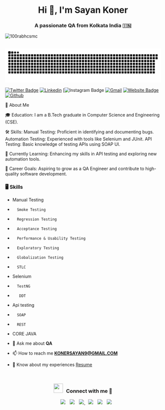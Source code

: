 <h1 align="center">Hi 👋, I'm Sayan Koner <a href="https://100rabhcsmc.github.io/Me.io/" target="blank">
</a></h1>
<h3 align="center">A passionate QA from Kolkata India &#127470;&#127475</h3>

<p align="left"> <img src="https://komarev.com/ghpvc/?username=100rabhcsmc&label=Profile%20views&color=0e75b6&style=flat" alt="100rabhcsmc" /> </p>

<div align="center">
  <br>
  <img alt="snake eating my contributions" src="https://raw.githubusercontent.com/codediaz/codediaz/output/github-contribution-grid-snake.svg" />
  <br/>
</div>


[![Twitter Badge](https://img.shields.io/badge/-Twitter-1da1f2?labelColor=1da1f2&logo=twitter&logoColor=white&link=https://twitter.com/Sayankoner)](https://twitter.com/Sayankoner)
[![Linkedin](https://img.shields.io/badge/-LinkedIn-blue?style=flat&logo=Linkedin&logoColor=white)](https://www.linkedin.com/in/sayan-koner-bb8097192/)
[![Instagram Badge](https://img.shields.io/badge/-Instagram-purple?logo=instagram&logoColor=white&link=https://instagram.com/Sayankoner15/](https://www.instagram.com/sayan_koner07/))
[![Gmail](https://img.shields.io/badge/-Gmail-c14438?style=flat&logo=Gmail&logoColor=white)](mailto:Konersayan9@gmail.com)
[![Website Badge](https://img.shields.io/badge/-Website-c14438?style=flat&logo=Google-Chrome&logoColor=white&link=https://github.com/sayankoner)](https://github.com/sayankoner)
[![Github](https://img.shields.io/github/followers/hejazizo?label=Follow&style=social)](https://github.com/sayankoner)


👋 About Me

🎓 Education: I am a B.Tech graduate in Computer Science and Engineering (CSE).


🛠️ Skills:
Manual Testing: Proficient in identifying and documenting bugs.
Automation Testing: Experienced with tools like Selenium and JUnit.
API Testing: Basic knowledge of testing APIs using SOAP UI.


🌱 Currently Learning: Enhancing my skills in API testing and exploring new automation tools.


💼 Career Goals: Aspiring to grow as a QA Engineer and contribute to high-quality software development.


### 🖥 Skills

- Manual Testing
-       Smoke Testing 
-       Regression Testing
-       Acceptance Testing
-       Performance & Usability Testing
-       Exploratory Testing
-       Globalization Testing 
-       STLC
- Selenium
-       TestNG
-        DDT
- Api testing 
-       SOAP
-       REST
- CORE JAVA 

- 💬 Ask me about **QA**

- 📫 How to reach me **KONERSAYAN9@GMAIL.COM**

- 📄 Know about my experiences <a href="https://drive.google.com/file/d/1i-lxbDwqFUAeobDkYLnTKYii7_cVlttR/view?usp=sharing" target="blank">Resume</a>
<br/>


<h3 align="center" > <img src="https://media.giphy.com/media/iY8CRBdQXODJSCERIr/giphy.gif" width="30" height="30" style="margin-right: 10px;">Connect with me 🤝 </h3>
<p align="center">

 <div align="center"  class="icons-social" style="margin-left: 10px;">
        <a style="margin-left: 10px;"  target="_blank" href="www.linkedin.com/in/sayan-koner-15d">
			<img src="https://img.icons8.com/doodle/40/000000/linkedin--v2.png"></a>
        <a style="margin-left: 10px;" target="_blank" href="https://github.com/sayankoner">
		<img src="https://img.icons8.com/doodle/40/000000/github--v1.png"></a>
		<a style="margin-left: 10px;" target="_blank" href="https://stackoverflow.com/user0s/12053852/saurabh-chavan?tab=profile">
				<img src="https://img.icons8.com/external-tal-revivo-color-tal-revivo/40/000000/external-stack-overflow-is-a-question-and-answer-site-for-professional-logo-color-tal-revivo.png"</a>
<a></a>
        <a style="margin-left: 10px;" target="_blank" href="https://www.instagram.com/sayan_koner07/">
			<img src="https://img.icons8.com/doodle/40/000000/instagram-new--v2.png"></a>
		<a style="margin-left: 10px;" target="_blank" href="https://twitter.com/Sayankoner">
			<img src="https://img.icons8.com/doodle/1x/twitter-squared--v2.png" ></a>
		<a style="margin-left: 10px;" target="_blank" href="https://www.youtube.com/chanel/UC-ZdNkKNHC6KguDqNFKO2Nw?view_as=subscriber">
				<img src="https://img.icons8.com/doodle/1x/youtube--v2.png" ></a>
		<a ></a>
      </div>

</p>


